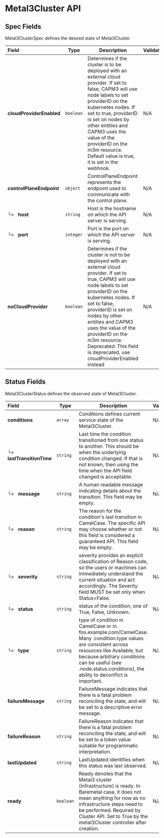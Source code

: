 # Metal3Cluster API

## Spec Fields

Metal3ClusterSpec defines the desired state of Metal3Cluster.

| Field | Type | Description | Validations |
|:---|---|---|---|
|  **cloudProviderEnabled** | `boolean` | Determines if the cluster is to be deployed with an external cloud provider. If set to false, CAPM3 will use node labels to set providerID on the kubernetes nodes. If set to true, providerID is set on nodes by other entities and CAPM3 uses the value of the providerID on the m3m resource. Default value is true, it is set in the webhook. | N/A |
|  **controlPlaneEndpoint** | `object` | ControlPlaneEndpoint represents the endpoint used to communicate with the control plane. | N/A |
| └>&nbsp;&nbsp; **host** | `string` | Host is the hostname on which the API server is serving. | N/A |
| └>&nbsp;&nbsp; **port** | `integer` | Port is the port on which the API server is serving. | N/A |
|  **noCloudProvider** | `boolean` | Determines if the cluster is not to be deployed with an external cloud provider. If set to true, CAPM3 will use node labels to set providerID on the kubernetes nodes. If set to false, providerID is set on nodes by other entities and CAPM3 uses the value of the providerID on the m3m resource. Deprecated: This field is deprecated, use cloudProviderEnabled instead | N/A |
## Status Fields

Metal3ClusterStatus defines the observed state of Metal3Cluster.

| Field | Type | Description | Validations |
|:---|---|---|---|
|  **conditions** | `array` | Conditions defines current service state of the Metal3Cluster. | N/A |
| └>&nbsp;&nbsp; **lastTransitionTime** | `string` | Last time the condition transitioned from one status to another. This should be when the underlying condition changed. If that is not known, then using the time when the API field changed is acceptable. | N/A |
| └>&nbsp;&nbsp; **message** | `string` | A human readable message indicating details about the transition. This field may be empty. | N/A |
| └>&nbsp;&nbsp; **reason** | `string` | The reason for the condition's last transition in CamelCase. The specific API may choose whether or not this field is considered a guaranteed API. This field may be empty. | N/A |
| └>&nbsp;&nbsp; **severity** | `string` | severity provides an explicit classification of Reason code, so the users or machines can immediately understand the current situation and act accordingly. The Severity field MUST be set only when Status=False. | N/A |
| └>&nbsp;&nbsp; **status** | `string` | status of the condition, one of True, False, Unknown. | N/A |
| └>&nbsp;&nbsp; **type** | `string` | type of condition in CamelCase or in foo.example.com/CamelCase. Many .condition.type values are consistent across resources like Available, but because arbitrary conditions can be useful (see .node.status.conditions), the ability to deconflict is important. | N/A |
|  **failureMessage** | `string` | FailureMessage indicates that there is a fatal problem reconciling the state, and will be set to a descriptive error message. | N/A |
|  **failureReason** | `string` | FailureReason indicates that there is a fatal problem reconciling the state, and will be set to a token value suitable for programmatic interpretation. | N/A |
|  **lastUpdated** | `string` | LastUpdated identifies when this status was last observed. | N/A |
|  **ready** | `boolean` | Ready denotes that the Metal3 cluster (infrastructure) is ready. In Baremetal case, it does not mean anything for now as no infrastructure steps need to be performed. Required by Cluster API. Set to True by the metal3Cluster controller after creation. | N/A |
